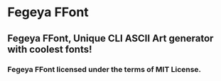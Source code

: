 # Fegeya FFont
## Fegeya FFont, Unique CLI ASCII Art generator with coolest fonts!


### Fegeya FFont licensed under the terms of MIT License.
